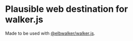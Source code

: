 # Plausible web destination for walker.js

Made to be used with [@elbwalker/walker.js](https://github.com/elbwalker/walker.js).
